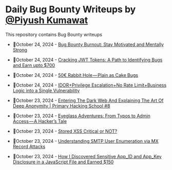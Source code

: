 # Daily Bug Bounty Writeups by [@Piyush Kumawat](https://twitter.com/piyush_supiy) 
This repository contains Bug Bounty writeups

<!-- BLOG-POST-LIST:START -->
 - 💯October 24, 2024 - [Bug Bounty Burnout: Stay Motivated and Mentally Strong](https://bevijaygupta.medium.com/bug-bounty-burnout-stay-motivated-and-mentally-strong-9408b92fa6c8?source=rss------bug_bounty-5) 

 - 💯October 24, 2024 - [Cracking JWT Tokens: A Path to Identifying Bugs and Earn upto $700](https://medium.com/@anandrishav2228/cracking-jwt-tokens-a-path-to-identifying-bugs-and-earn-upto-700-4028bcdcbebf?source=rss------bug_bounty-5) 

 - 💯October 24, 2024 - [50€ Rabbit Hole — Plain as Cake Bugs](https://medium.com/@rootplinix/50-rabbit-hole-plain-as-cake-bugs-e3e0940f93ce?source=rss------bug_bounty-5) 

 - 💯October 24, 2024 - [IDOR+Privilege Escalation+No Rate Limit+Business Logic into a Single Vulnerability](https://medium.com/@hossam_hamada/idor-privilege-escalation-no-rate-limit-business-logic-into-a-single-vulnerability-1e6acc9a3884?source=rss------bug_bounty-5) 

 - 💯October 23, 2024 - [Entering The Dark Web And Explaining The Art Of Deep Anonymity | Primary Hacking School #8](https://medium.com/@nnface/entering-the-dark-web-and-explaining-the-art-of-deep-anonymity-primary-hacking-school-8-20239706e4fc?source=rss------bug_bounty-5) 

 - 💯October 23, 2024 - [Eyeglass Adventures: From Typos to Admin Access — A Hacker’s Tale](https://medium.com/@khode4li/eyeglass-adventures-from-typos-to-admin-access-a-hackers-tale-0a3149acd6e9?source=rss------bug_bounty-5) 

 - 💯October 23, 2024 - [Stored XSS Critical or NOT?](https://medium.com/@mrro0o0tt/stored-xss-critical-or-not-da9eb9b19029?source=rss------bug_bounty-5) 

 - 💯October 23, 2024 - [Understanding SMTP User Enumeration via MX Record Attacks](https://hackerhalt.medium.com/smtp-user-enumeration-mx-record-4e5761d52e57?source=rss------bug_bounty-5) 

 - 💯October 23, 2024 - [How I Discovered Sensitive App_ID and App_Key Disclosure in a JavaScript File and Earned $150](https://medium.com/@dhananjay_00/how-i-discovered-sensitive-app-id-and-app-key-disclosure-in-a-javascript-file-and-earned-150-ad3fb7f942bc?source=rss------bug_bounty-5) 
<!-- BLOG-POST-LIST:END -->
